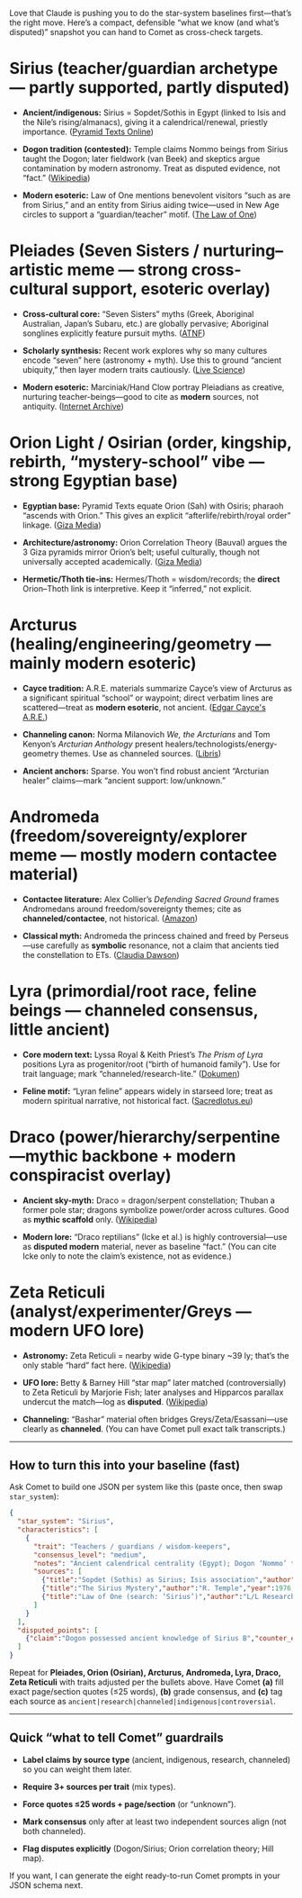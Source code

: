 Love that Claude is pushing you to do the star-system baselines first—that’s the right move. Here’s a compact, defensible “what we know (and what’s disputed)” snapshot you can hand to Comet as cross-check targets.

# Sirius (teacher/guardian archetype — partly supported, partly disputed)

- **Ancient/indigenous:** Sirius = Sopdet/Sothis in Egypt (linked to Isis and the Nile’s rising/almanacs), giving it a calendrical/renewal, priestly importance. ([Pyramid Texts Online](https://pyramidtextsonline.com/translation.html?utm_source=chatgpt.com "English Translation of the Unas Pyramid Texts"))
    
- **Dogon tradition (contested):** Temple claims Nommo beings from Sirius taught the Dogon; later fieldwork (van Beek) and skeptics argue contamination by modern astronomy. Treat as disputed evidence, not “fact.” ([Wikipedia](https://en.wikipedia.org/wiki/The_Sirius_Mystery?utm_source=chatgpt.com "The Sirius Mystery"))
    
- **Modern esoteric:** Law of One mentions benevolent visitors “such as are from Sirius,” and an entity from Sirius aiding twice—used in New Age circles to support a “guardian/teacher” motif. ([The Law of One](https://www.lawofone.info/results.php?q=fifth+dimension+entities&utm_source=chatgpt.com "The Law of One Search Results for 'fifth dimension entities'"))
    

# Pleiades (Seven Sisters / nurturing–artistic meme — strong cross-cultural support, esoteric overlay)

- **Cross-cultural core:** “Seven Sisters” myths (Greek, Aboriginal Australian, Japan’s Subaru, etc.) are globally pervasive; Aboriginal songlines explicitly feature pursuit myths. ([ATNF](https://www.atnf.csiro.au/research/colloquia/public/AboriginalAstronomy_50mins_CASS_2021May26.pdf?utm_source=chatgpt.com "Indigenous Astronomy and Navigation"))
    
- **Scholarly synthesis:** Recent work explores why so many cultures encode “seven” here (astronomy + myth). Use this to ground “ancient ubiquity,” then layer modern traits cautiously. ([Live Science](https://www.livescience.com/pleiades-constellation-origin-story.html?utm_source=chatgpt.com "100000-year-old story could explain why the Pleiades are ..."))
    
- **Modern esoteric:** Marciniak/Hand Clow portray Pleiadians as creative, nurturing teacher-beings—good to cite as **modern** sources, not antiquity. ([Internet Archive](https://archive.org/details/defending-sacred-ground-the-andromedan-compendium-1997-alex-collier?utm_source=chatgpt.com "Defending Sacred Ground; The Andromedan Compendium-Alex ..."))
    

# Orion Light / Osirian (order, kingship, rebirth, “mystery-school” vibe — strong Egyptian base)

- **Egyptian base:** Pyramid Texts equate Orion (Sah) with Osiris; pharaoh “ascends with Orion.” This gives an explicit “afterlife/rebirth/royal order” linkage. ([Giza Media](https://gizamedia.rc.fas.harvard.edu/documents/bauval_de_13_1989.pdf "Discussions in Egyptology 13, 1989"))
    
- **Architecture/astronomy:** Orion Correlation Theory (Bauval) argues the 3 Giza pyramids mirror Orion’s belt; useful culturally, though not universally accepted academically. ([Giza Media](https://gizamedia.rc.fas.harvard.edu/documents/bauval_de_13_1989.pdf?utm_source=chatgpt.com "Discussions in Egyptology 13, 1989"))
    
- **Hermetic/Thoth tie-ins:** Hermes/Thoth = wisdom/records; the **direct** Orion–Thoth link is interpretive. Keep it “inferred,” not explicit.
    

# Arcturus (healing/engineering/geometry — mainly modern esoteric)

- **Cayce tradition:** A.R.E. materials summarize Cayce’s view of Arcturus as a significant spiritual “school” or waypoint; direct verbatim lines are scattered—treat as **modern esoteric**, not ancient. ([Edgar Cayce's A.R.E.](https://content.edgarcayce.org/about-us/blog/blog-posts/interplanetary-sojourns/?utm_source=chatgpt.com "Interplanetary Sojourns"))
    
- **Channeling canon:** Norma Milanovich _We, the Arcturians_ and Tom Kenyon’s _Arcturian Anthology_ present healers/technologists/energy-geometry themes. Use as channeled sources. ([Libris](https://cdn4.libris.ro/userdocspdf/1409/We%20the%20arcturians%20rev%20e%20-%20Norma%20J.%20Milanovich.pdf?utm_source=chatgpt.com "WE, THE ARCTURIANS - Norma J. Milanovich"))
    
- **Ancient anchors:** Sparse. You won’t find robust ancient “Arcturian healer” claims—mark “ancient support: low/unknown.”
    

# Andromeda (freedom/sovereignty/explorer meme — mostly modern contactee material)

- **Contactee literature:** Alex Collier’s _Defending Sacred Ground_ frames Andromedans around freedom/sovereignty themes; cite as **channeled/contactee**, not historical. ([Amazon](https://www.amazon.com/Prism-Lyra-Exploration-Galactic-Heritage/dp/0963132008?utm_source=chatgpt.com "The Prism of Lyra: An Exploration of Human Aalectic Heritage"))
    
- **Classical myth:** Andromeda the princess chained and freed by Perseus—use carefully as **symbolic** resonance, not a claim that ancients tied the constellation to ETs. ([Claudia Dawson](https://claudiadawson.blog/posts/book-highlights-the-prism-of-lyra-by-lyssa-royal?utm_source=chatgpt.com "Book highlights: The Prism of Lyra by Lyssa Royal"))
    

# Lyra (primordial/root race, feline beings — channeled consensus, little ancient)

- **Core modern text:** Lyssa Royal & Keith Priest’s _The Prism of Lyra_ positions Lyra as progenitor/root (“birth of humanoid family”). Use for trait language; mark “channeled/research-lite.” ([Dokumen](https://dokumen.pub/download/the-prism-of-lyra-an-exploration-of-human-galactic-heritage-1993-0963132008-0929385160.html?utm_source=chatgpt.com "The Prism of Lyra : an exploration of human Galactic heritage"))
    
- **Feline motif:** “Lyran feline” appears widely in starseed lore; treat as modern spiritual narrative, not historical fact. ([Sacredlotus.eu](https://www.sacredlotus.eu/blogs/news/lyran-starseeds-the-feline-lineage-ancient-wisdom-from-the-stars?utm_source=chatgpt.com "Lyran Starseeds and the Cosmic Feline Legacy"))
    

# Draco (power/hierarchy/serpentine—mythic backbone + modern conspiracist overlay)

- **Ancient sky-myth:** Draco = dragon/serpent constellation; Thuban a former pole star; dragons symbolize power/order across cultures. Good as **mythic scaffold** only. ([Wikipedia](https://en.wikipedia.org/wiki/Draco_%28constellation%29 "Draco (constellation) - Wikipedia"))
    
- **Modern lore:** “Draco reptilians” (Icke et al.) is highly controversial—use as **disputed modern** material, never as baseline “fact.” (You can cite Icke only to note the claim’s existence, not as evidence.)
    

# Zeta Reticuli (analyst/experimenter/Greys — modern UFO lore)

- **Astronomy:** Zeta Reticuli = nearby wide G-type binary ~39 ly; that’s the only stable “hard” fact here. ([Wikipedia](https://en.wikipedia.org/wiki/Zeta_Reticuli?utm_source=chatgpt.com "Zeta Reticuli"))
    
- **UFO lore:** Betty & Barney Hill “star map” later matched (controversially) to Zeta Reticuli by Marjorie Fish; later analyses and Hipparcos parallax undercut the match—log as **disputed**. ([Wikipedia](https://en.wikipedia.org/wiki/Barney_and_Betty_Hill_incident?utm_source=chatgpt.com "Barney and Betty Hill incident"))
    
- **Channeling:** “Bashar” material often bridges Greys/Zeta/Esassani—use clearly as **channeled**. (You can have Comet pull exact talk transcripts.)
    

---

## How to turn this into your baseline (fast)

Ask Comet to build one JSON per system like this (paste once, then swap `star_system`):

```json
{
  "star_system": "Sirius",
  "characteristics": [
    {
      "trait": "Teachers / guardians / wisdom-keepers",
      "consensus_level": "medium",
      "notes": "Ancient calendrical centrality (Egypt); Dogon ‘Nommo’ teaching lore is disputed; modern channeled/LOO supports ‘guardian’ idea.",
      "sources": [
        {"title":"Sopdet (Sothis) as Sirius; Isis association","author":"M. Ezz Ali","year":2017,"page":"pp. 5–12","url":"https://www.scirp.org/journal/paperinformation.aspx?paperid=75013","source_type":"research","quote":"Sopdet (Sothis) ... the star Sirius ... linked with the Nile inundation and Isis."},
        {"title":"The Sirius Mystery","author":"R. Temple","year":1976,"page":"ch. 3–4","url":"https://en.wikipedia.org/wiki/The_Sirius_Mystery","source_type":"research/controversial","quote":"Dogon... preserve a tradition of contact with beings from Sirius."},
        {"title":"Law of One (search: ‘Sirius’)","author":"L/L Research","year":1981,"page":"Session 21 & 6","url":"https://www.lawofone.info/s/Sirius","source_type":"channeled","quote":"Those such as are from Sirius are of this type."}
      ]
    }
  ],
  "disputed_points": [
    {"claim":"Dogon possessed ancient knowledge of Sirius B","counter_evidence":"van Beek (1991) found no support in Dogon fieldwork","sources":[{"title":"Dogon Restudied","author":"W. van Beek","year":1991,"url":"https://www.jstor.org/stable/2743631","source_type":"research"}]}
  ]
}
```

Repeat for **Pleiades, Orion (Osirian), Arcturus, Andromeda, Lyra, Draco, Zeta Reticuli** with traits adjusted per the bullets above. Have Comet **(a)** fill exact page/section quotes (≤25 words), **(b)** grade consensus, and **(c)** tag each source as `ancient|research|channeled|indigenous|controversial`.

---

## Quick “what to tell Comet” guardrails

- **Label claims by source type** (ancient, indigenous, research, channeled) so you can weight them later.
    
- **Require 3+ sources per trait** (mix types).
    
- **Force quotes ≤25 words + page/section** (or “unknown”).
    
- **Mark consensus** only after at least two independent sources align (not both channeled).
    
- **Flag disputes explicitly** (Dogon/Sirius; Orion correlation theory; Hill map).
    

If you want, I can generate the eight ready-to-run Comet prompts in your JSON schema next.